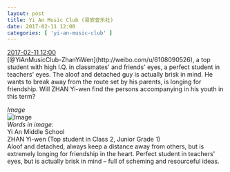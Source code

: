 ```yaml
---
layout: post
title: Yi An Music Club (易安音乐社)
date: 2017-02-11 12:00
categories: [ 'yi-an-music-club' ]
---
```


<div class="weibo-info">
  <a href="http://weibo.com/6094546964/Ev1qkyPtk">2017-02-11 12:00</a>
</div>
[@YiAnMusicClub-ZhanYiWen](http://weibo.com/u/6108090526), a top student with high I.Q. in classmates' and friends' eyes, a perfect student in teachers' eyes. The aloof and detached guy is actually brisk in mind. He wants to break away from the route set by his parents, is longing for friendship. Will ZHAN Yi-wen find the persons accompanying in his youth in this term?

<!-- more -->

*Image*  
![Image](https://wx4.sinaimg.cn/mw690/006Es64Agy1fck4tc3r38j31kw1cq4qq.jpg)  
*Words in image:*  
Yi An Middle School  
ZHAN Yi-wen (Top student in Class 2, Junior Grade 1)  
Aloof and detached, always keep a distance away from others, but is extremely longing for friendship in the heart. Perfect student in teachers' eyes, but is actually brisk in mind – full of scheming and resourceful ideas.
